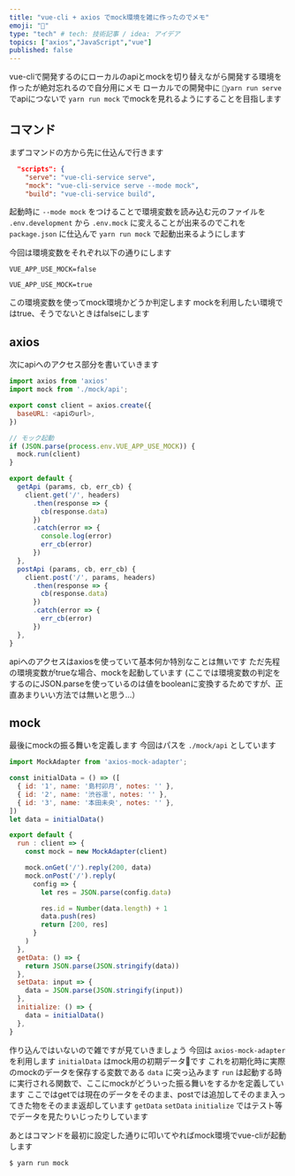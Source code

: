 ```yaml
---
title: "vue-cli + axios でmock環境を雑に作ったのでメモ"
emoji: "🙆"
type: "tech" # tech: 技術記事 / idea: アイデア
topics: ["axios","JavaScript","vue"]
published: false
---
```


vue-cliで開発するのにローカルのapiとmockを切り替えながら開発する環境を作ったが絶対忘れるので自分用にメモ
ローカルでの開発中に `yarn run serve` でapiにつないで `yarn run mock` でmockを見れるようにすることを目指します

## コマンド
まずコマンドの方から先に仕込んで行きます

```json:package.json
  "scripts": {
    "serve": "vue-cli-service serve",
    "mock": "vue-cli-service serve --mode mock",
    "build": "vue-cli-service build",
```
起動時に `--mode mock` をつけることで環境変数を読み込む元のファイルを `.env.development` から `.env.mock` に変えることが出来るのでこれを `package.json` に仕込んで `yarn run mock` で起動出来るようにします

今回は環境変数をそれぞれ以下の通りにします

```.env.development
VUE_APP_USE_MOCK=false
```

```.env.mock
VUE_APP_USE_MOCK=true
```
この環境変数を使ってmock環境かどうか判定します
mockを利用したい環境ではtrue、そうでないときはfalseにします

## axios
次にapiへのアクセス部分を書いていきます

```js:api.js
import axios from 'axios'
import mock from './mock/api';

export const client = axios.create({
  baseURL: <apiのurl>,
})

// モック起動
if (JSON.parse(process.env.VUE_APP_USE_MOCK)) {
  mock.run(client)
}

export default {
  getApi (params, cb, err_cb) {
    client.get('/', headers)
      .then(response => {
        cb(response.data)
      })
      .catch(error => {
        console.log(error)
        err_cb(error)
      })
  },
  postApi (params, cb, err_cb) {
    client.post('/', params, headers)
      .then(response => {
        cb(response.data)
      })
      .catch(error => {
        err_cb(error)
      })
  },
}
```

apiへのアクセスはaxiosを使っていて基本何か特別なことは無いです
ただ先程の環境変数がtrueな場合、mockを起動しています
(ここでは環境変数の判定をするのにJSON.parseを使っているのは値をbooleanに変換するためですが、正直あまりいい方法では無いと思う…）

## mock
最後にmockの振る舞いを定義します
今回はパスを `./mock/api` としています

```js:mock/api.js
import MockAdapter from 'axios-mock-adapter';

const initialData = () => ([
  { id: '1', name: '島村卯月', notes: '' },
  { id: '2', name: '渋谷凛', notes: '' },
  { id: '3', name: '本田未央', notes: '' },
])
let data = initialData()

export default {
  run : client => {
    const mock = new MockAdapter(client)

    mock.onGet('/').reply(200, data)
    mock.onPost('/').reply(
      config => {
        let res = JSON.parse(config.data)

        res.id = Number(data.length) + 1
        data.push(res)
        return [200, res]
      }
    )
  },
  getData: () => {
    return JSON.parse(JSON.stringify(data))
  },
  setData: input => {
    data = JSON.parse(JSON.stringify(input))
  },
  initialize: () => {
    data = initialData()
  },
}
```

作り込んではいないので雑ですが見ていきましょう
今回は `axios-mock-adapter` を利用します
`initialData` はmock用の初期データです
これを初期化時に実際のmockのデータを保存する変数である `data` に突っ込みます
`run` は起動する時に実行される関数で、ここにmockがどういった振る舞いをするかを定義しています
ここではgetでは現在のデータをそのまま、postでは追加してそのまま入ってきた物をそのまま返却しています
`getData` `setData` `initialize` ではテスト等でデータを見たりいじったりしています

あとはコマンドを最初に設定した通りに叩いてやればmock環境でvue-cliが起動します

```
$ yarn run mock
```
